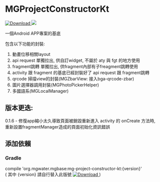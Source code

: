 # MGProjectConstructorKt
[ ![Download](https://api.bintray.com/packages/water/mgbase/mg-project-constructor-kt/images/download.svg) ](https://bintray.com/water/mgbase/mg-project-constructor-kt/_latestVersion) 
![](https://img.shields.io/badge/language-kotlin-orange.svg)  

一個Android APP專案的基底

包含以下功能的封裝:  
1. 動畫位移相關layout  
2. api request 單獨拉出, 供自訂widget, 不屬於 aty 與 fgt 的地方使用  
3. fragment跳轉 單獨拉出, 供fragment內部有子freagment跳轉使用  
4. activity 跟 fragment 的基底已經封裝好了 api request 跟 fragment跳轉  
5. qrcode 掃描view的封裝(MGZbarView: 接入bga-qrcode-zbar)  
6. 圖片選擇器調用封裝(MGPhotoPickerHelper)  
7. 多國語系(MGLocalManager)  

## 版本更迭:  
0.1.6 - 修復app縮小太久導致頁面被銷毀重新進入 activity 的 onCreate 方法時, 重新設置fragmentManager造成的頁面初始化資訊錯誤  

## 添加依賴  

### Gradle  
compile 'org.mgwater.mgbase:mg-project-constructor-kt:{version}'  
( 其中 {version} 請自行替入此版號 [ ![Download](https://api.bintray.com/packages/water/mgbase/mg-project-constructor-kt/images/download.svg) ](https://bintray.com/water/mgbase/mg-project-constructor-kt/_latestVersion)   )
